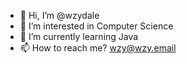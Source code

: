 - 👋 Hi, I’m @wzydale
- 👀 I’m interested in Computer Science
- 🌱 I’m currently learning Java
- 📫 How to reach me? wzy@wzy.email

<!---
wzydale/wzydale is a ✨ special ✨ repository because its `README.md` (this file) appears on your GitHub profile.
You can click the Preview link to take a look at your changes.
--->
